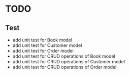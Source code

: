 # TODO

## Test

- add unit test for Book model
- add unit test for Customer model
- add unit test for Order model
- add unit test for CRUD operations of Book model
- add unit test for CRUD operations of Customer model
- add unit test for CRUD operations of Order model
